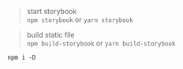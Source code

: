 >start storybook  
`npm storybook` or `yarn storybook`

>build static file  
`npm build-storybook` or `yarn build-storybook` 



```
npm i -D
```